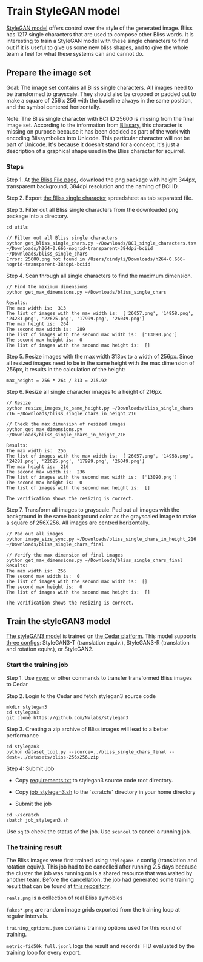 # Train StyleGAN model

[StyleGAN model](https://machinelearningmastery.com/introduction-to-style-generative-adversarial-network-stylegan/) 
offers control over the style of the generated image. Bliss has 1217 single characters that are used to compose other
Bliss words. It is interesting to train a StyleGAN model with these single characters to find out if it is useful to
give us some new bliss shapes, and to give the whole team a feel for what these systems can and cannot do.

## Prepare the image set

Goal: The image set contains all Bliss single characters. All images need to be transformed to grayscale. They should
also be cropped or padded out to make a square of 256 x 256 with the baseline always in the same position, and the
symbol centered horizontally.

Note: The Bliss single character with BCI ID 25600 is missing from the final image set. According to the information
from [Blissary](https://blissary.com/blissfiles/), this character is missing on purpose because it has been decided as
part of the work with encoding Blissymbolics into Unicode. This particular character will not be part of Unicode. It's
because it doesn't stand for a concept, it's just a description of a graphical shape used in the Bliss character for
squirrel.

### Steps

Step 1. At [the Bliss File page](https://blissary.com/blissfiles/), download the png package with height 344px,
transparent background, 384dpi resolution and the naming of BCI ID.

Step 2. Export [the Bliss single character](https://docs.google.com/spreadsheets/d/1t1x1UFuJC1hpjrxdXKi19Tk_Tv-9GVQWSA4sN2FScv4/edit#gid=138588066) spreadsheet as tab separated file.

Step 3. Filter out all Bliss single characters from the downloaded png package into a directory.
```
cd utils

// Filter out all Bliss single characters
python get_bliss_single_chars.py ~/Downloads/BCI_single_characters.tsv ~/Downloads/h264-0.666-nogrid-transparent-384dpi-bciid ~/Downloads/bliss_single_chars
Error: 25600.png not found in /Users/cindyli/Downloads/h264-0.666-nogrid-transparent-384dpi-bciid
```

Step 4. Scan through all single characters to find the maximum dimension.
```
// Find the maximum dimensions
python get_max_dimensions.py ~/Downloads/bliss_single_chars

Results:
The max width is:  313
The list of images with the max width is:  ['26057.png', '14958.png', '24281.png', '22625.png', '17999.png', '26049.png']
The max height is:  264
The second max width is:  289
The list of images with the second max width is:  ['13090.png']
The second max height is:  0
The list of images with the second max height is:  []
```

Step 5. Resize images with the max width 313px to a width of 256px. Since all resized images need to be in the same height 
with the max dimension of 256px, it results in the calculation of the height:
```
max_height = 256 * 264 / 313 = 215.92
```

Step 6. Resize all single character images to a height of 216px.
```
// Resize
python resize_images_to_same_height.py ~/Downloads/bliss_single_chars 216 ~/Downloads/bliss_single_chars_in_height_216

// Check the max dimension of resized images
python get_max_dimensions.py ~/Downloads/bliss_single_chars_in_height_216

Results:
The max width is:  256
The list of images with the max width is:  ['26057.png', '14958.png', '24281.png', '22625.png', '17999.png', '26049.png']
The max height is:  216
The second max width is:  236
The list of images with the second max width is:  ['13090.png']
The second max height is:  0
The list of images with the second max height is:  []

The verification shows the resizing is correct.
```

Step 7. Transform all images to grayscale. Pad out all images with the background in the same background color as the
grayscaled image to make a square of 256X256. All images are centred horizontally.
```
// Pad out all images
python image_size_sync.py ~/Downloads/bliss_single_chars_in_height_216 ~/Downloads/bliss_single_chars_final

// Verify the max dimension of final images
python get_max_dimensions.py ~/Downloads/bliss_single_chars_final
Results:
The max width is:  256
The second max width is:  0
The list of images with the second max width is:  []
The second max height is:  0
The list of images with the second max height is:  []

The verification shows the resizing is correct.
```

## Train the styleGAN3 model

[The styleGAN3 model](https://github.com/NVlabs/stylegan3) is trained on [the Cedar platform](https://docs.alliancecan.ca/wiki/Cedar). This model supports [three configs](https://github.com/NVlabs/stylegan3/blob/main/docs/configs.md): 
StyleGAN3-T (translation equiv.), StyleGAN3-R (translation and rotation equiv.), or StyleGAN2.

### Start the training job

Step 1: Use [`rsync`](https://linuxhandbook.com/transfer-files-ssh/) or other commands to transfer transformed Bliss
images to Cedar

Step 2. Login to the Cedar and fetch stylegan3 source code
```
mkdir stylegan3
cd stylegan3
git clone https://github.com/NVlabs/stylegan3
```

Step 3. Creating a zip archive of Bliss images will lead to a better performance
```
cd stylegan3
python dataset_tool.py --source=../bliss_single_chars_final --dest=../datasets/bliss-256x256.zip
```

Step 4: Submit Job

* Copy [requirements.txt](../jobs/stylegan3/requirements.txt) to stylegan3 source code root directory.

* Copy [job_stylegan3.sh](../jobs/stylegan3/job_stylegan3.sh) to the `scratch/' directory in your home directory

* Submit the job

```
cd ~/scratch
sbatch job_stylegan3.sh
```

Use `sq` to check the status of the job. Use `scancel` to cancel a running job.

### The training result

The Bliss images were first trained using `stylegan3-r` config (translation and rotation equiv.). This job had to be
cancelled after running 2.5 days because the cluster the job was running on is a shared resource that was waited by
another team. Before the cancellation, the job had generated some training result that can be found at
[this repository](https://github.com/cindyli/bliss-data/tree/main/styleGAN/styleGAN-training-results/stylegan3-r).

`reals.png` is a collection of real Bliss symobles

`fakes*.png` are random image grids exported from the training loop at regular intervals.

`training_options.json` contains training options used for this round of training.

`metric-fid50k_full.jsonl` logs the result and records` FID evaluated by the training loop for every export.
